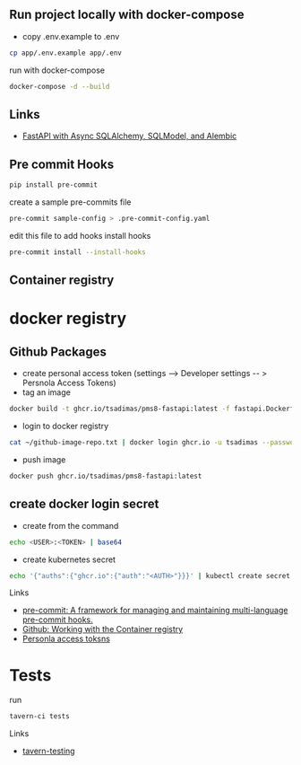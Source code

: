 ## Run project locally with docker-compose

* copy .env.example to .env
```bash
cp app/.env.example app/.env
```

run with docker-compose

```bash
docker-compose -d --build
```


## Links
* [FastAPI with Async SQLAlchemy, SQLModel, and Alembic](https://testdriven.io/blog/fastapi-sqlmodel/)

## Pre commit Hooks

```bash
pip install pre-commit
```
create a sample pre-commits file
```bash
pre-commit sample-config > .pre-commit-config.yaml
```
edit this file to add hooks
install hooks
```bash
pre-commit install --install-hooks
```

## Container registry

# docker registry
## Github Packages
* create personal access token (settings --> Developer settings -- > Persnola Access Tokens)
* tag an image
```bash
docker build -t ghcr.io/tsadimas/pms8-fastapi:latest -f fastapi.Dockerfile .
```
* login to docker registry
```bash
cat ~/github-image-repo.txt | docker login ghcr.io -u tsadimas --password-stdin
```
* push image
```bash
docker push ghcr.io/tsadimas/pms8-fastapi:latest
```

## create docker login secret
* create <AUTH> from the command
```bash
echo <USER>:<TOKEN> | base64
```
* create kubernetes secret
```bash
echo '{"auths":{"ghcr.io":{"auth":"<AUTH>"}}}' | kubectl create secret generic dockerconfigjson-github-com --type=kubernetes.io/dockerconfigjson --from-file=.dockerconfigjson=/dev/stdin
```

Links
* [pre-commit: A framework for managing and maintaining multi-language pre-commit hooks.](https://pre-commit.com/)
* [Github: Working with the Container registry](https://docs.github.com/en/packages/working-with-a-github-packages-registry/working-with-the-container-registry)
* [Personla access toksns](https://docs.github.com/en/authentication/keeping-your-account-and-data-secure/creating-a-personal-access-token)

# Tests

run
```bash
tavern-ci tests
```

Links
* [tavern-testing](https://tavern.readthedocs.io/en/latest/examples.html)